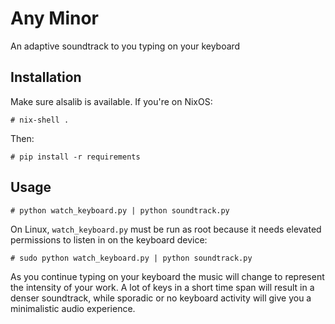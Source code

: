 # Any Minor

An adaptive soundtrack to you typing on your keyboard

## Installation

Make sure alsalib is available. If you're on NixOS:

    # nix-shell .

Then:

    # pip install -r requirements

## Usage

    # python watch_keyboard.py | python soundtrack.py

On Linux, `watch_keyboard.py` must be run as root because it needs elevated permissions
to listen in on the keyboard device:

    # sudo python watch_keyboard.py | python soundtrack.py

As you continue typing on your keyboard the music will change to represent the intensity
of your work. A lot of keys in a short time span will result in a denser soundtrack,
while sporadic or no keyboard activity will give you a minimalistic audio experience.
